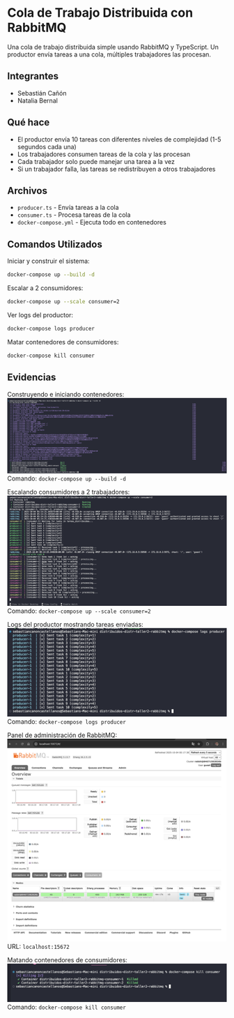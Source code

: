 # Cola de Trabajo Distribuida con RabbitMQ

Una cola de trabajo distribuida simple usando RabbitMQ y TypeScript. Un productor envía tareas a una cola, múltiples trabajadores las procesan.

## Integrantes

- Sebastián Cañón
- Natalia Bernal

## Qué hace

- El productor envía 10 tareas con diferentes niveles de complejidad (1-5 segundos cada una)
- Los trabajadores consumen tareas de la cola y las procesan
- Cada trabajador solo puede manejar una tarea a la vez
- Si un trabajador falla, las tareas se redistribuyen a otros trabajadores

## Archivos

- `producer.ts` - Envía tareas a la cola
- `consumer.ts` - Procesa tareas de la cola
- `docker-compose.yml` - Ejecuta todo en contenedores

## Comandos Utilizados

Iniciar y construir el sistema:
```bash
docker-compose up --build -d
```

Escalar a 2 consumidores:
```bash
docker-compose up --scale consumer=2
```

Ver logs del productor:
```bash
docker-compose logs producer
```

Matar contenedores de consumidores:
```bash
docker-compose kill consumer
```

## Evidencias

Construyendo e iniciando contenedores:
![Docker Compose Build](resources/compose-docker-image.png)
Comando: `docker-compose up --build -d`

Escalando consumidores a 2 trabajadores:
![Scale Consumer](resources/scale-consumer.png)
Comando: `docker-compose up --scale consumer=2`

Logs del productor mostrando tareas enviadas:
![System Logs](resources/logs.png)
Comando: `docker-compose logs producer`

Panel de administración de RabbitMQ:
![RabbitMQ Dashboard](resources/rabbit-dasbboard.png)
URL: `localhost:15672`

Matando contenedores de consumidores:
![Kill Consumer](resources/kill-consumer.png)
Comando: `docker-compose kill consumer`